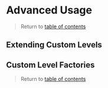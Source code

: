 # Advanced Usage

> Return to [table of contents](getting-started.md)

## Extending Custom Levels

## Custom Level Factories

> Return to [table of contents](getting-started.md)